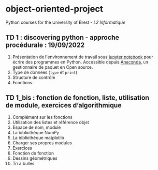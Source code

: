 # object-oriented-project
Python courses for the University of Brest - *L2 Informatique* 

## TD 1 : discovering python - approche procédurale : 19/09/2022

1. Présentation de l'environnement de travail sous [jupyter notebook](https://jupyter-notebook.readthedocs.io/en/stable/) pour écrire des programmes en Python. Accessible depuis [Anaconda](https://anaconda.org), un gestionnaire de paquet en Open source. 
1. Type de données (`type` et `print`)
1. Structure de contrôle
1. Fonctions

## TD 1_bis : fonction de fonction, liste, utilisation de module, exercices d’algorithmique

1. Complément sur les fonctions
1. Utilisation des listes et référence objet
1. Espace de nom, module
  1. La bibliothèque NumPy
  1. La bibliothèque matplotlib
  1. Charger ses propres modules
1. Exercices
  1. Fonction de fonction
  1. Dessins géométriques
  1. Tri à bulles

